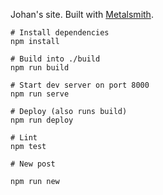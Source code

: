 Johan's site. Built with [Metalsmith](http://metalsmith.io/).

```
# Install dependencies
npm install

# Build into ./build
npm run build

# Start dev server on port 8000
npm run serve

# Deploy (also runs build)
npm run deploy

# Lint
npm test

# New post

npm run new
```
